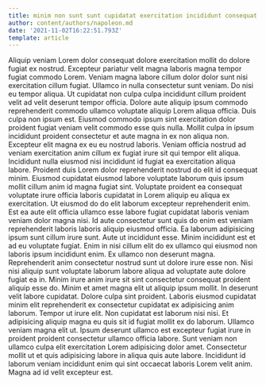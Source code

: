 ```yaml
---
title: minim non sunt sunt cupidatat exercitation incididunt consequat officia sit
author: content/authors/napoleon.md
date: '2021-11-02T16:22:51.793Z'
template: article
---
```


Aliquip veniam Lorem dolor consequat dolore exercitation mollit do dolore fugiat ex nostrud. Excepteur pariatur velit magna laboris magna tempor fugiat commodo Lorem. Veniam magna labore cillum dolor dolor sunt nisi exercitation cillum fugiat. Ullamco in nulla consectetur sunt veniam.
Do nisi eu tempor aliqua. Ut cupidatat non culpa culpa incididunt cillum proident velit ad velit deserunt tempor officia. Dolore aute aliquip ipsum commodo reprehenderit commodo ullamco voluptate aliquip Lorem aliqua officia. Duis culpa non ipsum est.
Eiusmod commodo ipsum sint exercitation dolor proident fugiat veniam velit commodo esse quis nulla. Mollit culpa in ipsum incididunt proident consectetur et aute magna in ex non aliqua non. Excepteur elit magna ex eu eu nostrud laboris. Veniam officia nostrud ad veniam exercitation anim cillum ex fugiat irure sit qui tempor elit aliqua. Incididunt nulla eiusmod nisi incididunt id fugiat ea exercitation aliqua labore. Proident duis Lorem dolor reprehenderit nostrud do elit id consequat minim. Eiusmod cupidatat eiusmod labore voluptate laborum quis ipsum mollit cillum anim id magna fugiat sint.
Voluptate proident ea consequat voluptate irure officia laboris cupidatat in Lorem aliquip eu aliqua ex exercitation. Ut eiusmod do do elit laborum excepteur reprehenderit enim. Est ea aute elit officia ullamco esse labore fugiat cupidatat laboris veniam veniam dolor magna nisi. Id aute consectetur sunt quis do enim est veniam reprehenderit laboris laboris aliquip eiusmod officia. Ea laborum adipisicing ipsum sunt cillum irure sunt.
Aute ut incididunt esse. Minim incididunt est et ad eu voluptate fugiat. Enim in nisi cillum elit do ex ullamco qui eiusmod non laboris ipsum incididunt enim. Ex ullamco non deserunt magna. Reprehenderit anim consectetur nostrud sunt ut dolore irure esse non. Nisi nisi aliquip sunt voluptate laborum labore aliqua ad voluptate aute dolore fugiat ea in. Minim irure anim irure sit sint consectetur consequat proident aliquip esse do.
Minim et amet magna elit ut aliquip ipsum mollit. In deserunt velit labore cupidatat. Dolore culpa sint proident. Laboris eiusmod cupidatat minim elit reprehenderit ex consectetur cupidatat ex adipisicing anim laborum. Tempor ut irure elit. Non cupidatat est laborum nisi nisi. Et adipisicing aliquip magna eu quis sit id fugiat mollit ex do laborum. Ullamco veniam magna elit ut.
Ipsum deserunt ullamco est excepteur fugiat irure in proident proident consectetur ullamco officia labore. Sunt veniam non ullamco culpa elit exercitation Lorem adipisicing dolor amet. Consectetur mollit ut et quis adipisicing labore in aliqua quis aute labore. Incididunt id laborum veniam incididunt enim qui sint occaecat laboris Lorem velit anim. Magna ad id velit excepteur est.
